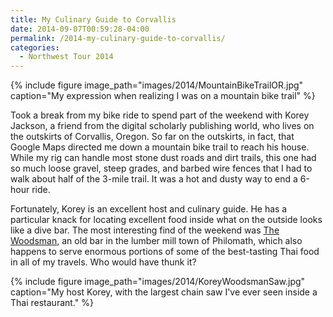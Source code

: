 ```yaml
---
title: My Culinary Guide to Corvallis
date: 2014-09-07T00:59:28-04:00
permalink: /2014-my-culinary-guide-to-corvallis/
categories:
  - Northwest Tour 2014
---
```

{% include figure image_path="images/2014/MountainBikeTrailOR.jpg" caption="My expression when realizing I was on a mountain bike trail" %}

Took a break from my bike ride to spend part of the weekend with Korey Jackson, a friend from the digital scholarly publishing world, who lives on the outskirts of Corvallis, Oregon. So far on the outskirts, in fact, that Google Maps directed me down a mountain bike trail to reach his house. While my rig can handle most stone dust roads and dirt trails, this one had so much loose gravel, steep grades, and barbed wire fences that I had to walk about half of the 3-mile trail. It was a hot and dusty way to end a 6-hour ride.

Fortunately, Korey is an excellent host and culinary guide. He has a particular knack for locating excellent food inside what on the outside looks like a dive bar. The most interesting find of the weekend was [The Woodsman](www.yelp.com/biz/the-woodsman-philomath), an old bar in the lumber mill town of Philomath, which also happens to serve enormous portions of some of the best-tasting Thai food in all of my travels. Who would have thunk it?

{% include figure image_path="images/2014/KoreyWoodsmanSaw.jpg" caption="My host Korey, with the largest chain saw I've ever seen inside a Thai restaurant." %}
